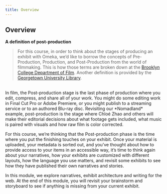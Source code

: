 ```yaml
---
title: Overview
---
```



## Overview

**A definition of post-production**

> For this course, in order to think about the stages of producing an exhibit with Omeka, we’d like to borrow the concepts of Pre-Production, Production, and Post-Production from the world of filmmaking. This is how those terms are broken down at the [Brooklyn College Department of Film](http://www.brooklyn.cuny.edu/web/aca_visualmedia_film/2012_Production_Handbook_.pdf). Another definition is provided by the [Georgetown University Library](https://guides.library.georgetown.edu/documentary).

<br>
In film, the Post-production stage is the last phase of production where you edit, compress, and share all of your work. You might do some editing work in Final Cut Pro or Adobe Premiere, or you might publish to a streaming service or to an authored Blu-ray disc. Revisiting our *Nomadland* example, post-production is the stage where Chloé Zhao and others will make their editorial decisions about what footage gets included, what music is paired with visuals and how raw film is color corrected.

For this course, we’re thinking that the Post-production phase is the time where you put the finishing touches on your exhibit. Once your material is uploaded, your metadata is sorted out, and you’ve thought about how to provide access to your items in an accessible way, it’s time to think again about your narratives, how your exhibits are customized with different layouts, how the language you use matters, and revisit some exhibits to see how they have published their own narratives and stories.

In this module, we explore narratives, exhibit architecture and writing for the web. At the end of this module, you will revisit your brainstorm and storyboard to see if anything is missing from your current exhibit.
